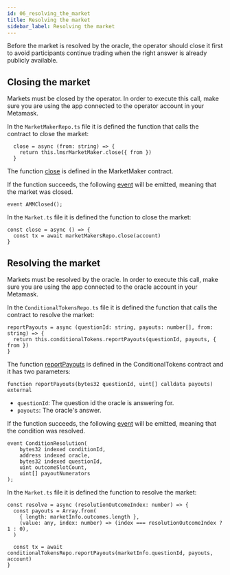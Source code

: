 ```yaml
---
id: 06_resolving_the_market
title: Resolving the market
sidebar_label: Resolving the market
---
```


Before the market is resolved by the oracle, the operator should close it first to avoid participants continue trading when the right answer is already publicly available.

## Closing the market

Markets must be closed by the operator. In order to execute this call, make sure you are using the app connected to the operator account in your Metamask.

In the `MarketMakerRepo.ts` file it is defined the function that calls the contract to close the market:
```
  close = async (from: string) => {
    return this.lmsrMarketMaker.close({ from })
  }
```

The function [close](https://github.com/gnosis/conditional-tokens-market-makers/blob/master/contracts/MarketMaker.sol#L111) is defined in the MarketMaker contract.

If the function succeeds, the following [event](https://github.com/gnosis/conditional-tokens-market-makers/blob/master/contracts/MarketMaker.sol#L25) will be emitted, meaning that the market was closed.

```
event AMMClosed();
```

In the `Market.ts` file it is defined the function to close the market:
```
const close = async () => {
  const tx = await marketMakersRepo.close(account)
}
```

## Resolving the market

Markets must be resolved by the oracle. In order to execute this call, make sure you are using the app connected to the oracle account in your Metamask.

In the `ConditionalTokensRepo.ts` file it is defined the function that calls the contract to resolve the market:
```
reportPayouts = async (questionId: string, payouts: number[], from: string) => {
  return this.conditionalTokens.reportPayouts(questionId, payouts, { from })
}
```

The function [reportPayouts](https://github.com/gnosis/conditional-tokens-contracts/blob/master/contracts/ConditionalTokens.sol#L78) is defined in the ConditionalTokens contract and it has two parameters:
```
function reportPayouts(bytes32 questionId, uint[] calldata payouts) external
```
- `questionId`: The question id the oracle is answering for.
- `payouts`: The oracle's answer.

If the function succeeds, the following [event](https://github.com/gnosis/conditional-tokens-contracts/blob/master/contracts/ConditionalTokens.sol#L20) will be emitted, meaning that the condition was resolved.

```
event ConditionResolution(
    bytes32 indexed conditionId,
    address indexed oracle,
    bytes32 indexed questionId,
    uint outcomeSlotCount,
    uint[] payoutNumerators
);
```

In the `Market.ts` file it is defined the function to resolve the market:
```
const resolve = async (resolutionOutcomeIndex: number) => {
  const payouts = Array.from(
    { length: marketInfo.outcomes.length },
    (value: any, index: number) => (index === resolutionOutcomeIndex ? 1 : 0),
  )

  const tx = await conditionalTokensRepo.reportPayouts(marketInfo.questionId, payouts, account)
}
```
